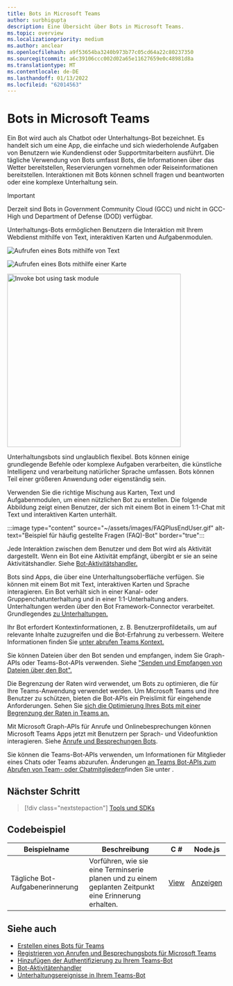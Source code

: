 ```yaml
---
title: Bots in Microsoft Teams
author: surbhigupta
description: Eine Übersicht über Bots in Microsoft Teams.
ms.topic: overview
ms.localizationpriority: medium
ms.author: anclear
ms.openlocfilehash: a9f53654ba3240b973b77c05cd64a22c80237350
ms.sourcegitcommit: a6c39106ccc002d02a65e11627659e0c48981d8a
ms.translationtype: MT
ms.contentlocale: de-DE
ms.lasthandoff: 01/13/2022
ms.locfileid: "62014563"
---
```

# <a name="bots-in-microsoft-teams"></a>Bots in Microsoft Teams

Ein Bot wird auch als Chatbot oder Unterhaltungs-Bot bezeichnet. Es handelt sich um eine App, die einfache und sich wiederholende Aufgaben von Benutzern wie Kundendienst oder Supportmitarbeitern ausführt. Die tägliche Verwendung von Bots umfasst Bots, die Informationen über das Wetter bereitstellen, Reservierungen vornehmen oder Reiseinformationen bereitstellen. Interaktionen mit Bots können schnell fragen und beantworten oder eine komplexe Unterhaltung sein.

> [!IMPORTANT]
> Derzeit sind Bots in Government Community Cloud (GCC) und nicht in GCC-High und Department of Defense (DOD) verfügbar.

Unterhaltungs-Bots ermöglichen Benutzern die Interaktion mit Ihrem Webdienst mithilfe von Text, interaktiven Karten und Aufgabenmodulen.

![Aufrufen eines Bots mithilfe von Text](~/assets/images/invokebotwithtext.png)

![Aufrufen eines Bots mithilfe einer Karte](~/assets/images/invokebotwithcard.png)

<img src="~/assets/images/task-module-example.png" alt="Invoke bot using task module" width="400"/>

Unterhaltungsbots sind unglaublich flexibel. Bots können einige grundlegende Befehle oder komplexe Aufgaben verarbeiten, die künstliche Intelligenz und verarbeitung natürlicher Sprache umfassen. Bots können Teil einer größeren Anwendung oder eigenständig sein.

Verwenden Sie die richtige Mischung aus Karten, Text und Aufgabenmodulen, um einen nützlichen Bot zu erstellen. Die folgende Abbildung zeigt einen Benutzer, der sich mit einem Bot in einem 1:1-Chat mit Text und interaktiven Karten unterhält.

:::image type="content" source="~/assets/images/FAQPlusEndUser.gif" alt-text="Beispiel für häufig gestellte Fragen (FAQ)-Bot" border="true":::

Jede Interaktion zwischen dem Benutzer und dem Bot wird als Aktivität dargestellt. Wenn ein Bot eine Aktivität empfängt, übergibt er sie an seine Aktivitätshandler. Siehe [Bot-Aktivitätshandler.](~/bots/bot-basics.md)

Bots sind Apps, die über eine Unterhaltungsoberfläche verfügen. Sie können mit einem Bot mit Text, interaktiven Karten und Sprache interagieren. Ein Bot verhält sich in einer Kanal- oder Gruppenchatunterhaltung und in einer 1:1-Unterhaltung anders. Unterhaltungen werden über den Bot Framework-Connector verarbeitet. Grundlegendes [zu Unterhaltungen.](~/bots/how-to/conversations/conversation-basics.md)

Ihr Bot erfordert Kontextinformationen, z. B. Benutzerprofildetails, um auf relevante Inhalte zuzugreifen und die Bot-Erfahrung zu verbessern. Weitere Informationen finden Sie [unter abrufen Teams Kontext.](~/bots/how-to/get-teams-context.md)

Sie können Dateien über den Bot senden und empfangen, indem Sie Graph-APIs oder Teams-Bot-APIs verwenden. Siehe ["Senden und Empfangen von Dateien über den Bot".](~/bots/how-to/bots-filesv4.md)

Die Begrenzung der Raten wird verwendet, um Bots zu optimieren, die für Ihre Teams-Anwendung verwendet werden. Um Microsoft Teams und ihre Benutzer zu schützen, bieten die Bot-APIs ein Preislimit für eingehende Anforderungen. Sehen Sie [sich die Optimierung Ihres Bots mit einer Begrenzung der Raten in Teams an.](~/bots/how-to/rate-limit.md)

Mit Microsoft Graph-APIs für Anrufe und Onlinebesprechungen können Microsoft Teams Apps jetzt mit Benutzern per Sprach- und Videofunktion interagieren. Siehe [Anrufe und Besprechungen Bots](~/bots/calls-and-meetings/calls-meetings-bots-overview.md).

Sie können die Teams-Bot-APIs verwenden, um Informationen für Mitglieder eines Chats oder Teams abzurufen. Änderungen [an Teams Bot-APIs zum Abrufen von Team- oder Chatmitgliedern](~/resources/team-chat-member-api-changes.md)finden Sie unter .

<!--- TBD: For quick scanning, see if the above information can be itemized as a list.
--->

## <a name="next-step"></a>Nächster Schritt

> [!div class="nextstepaction"]
> [Tools und SDKs](~/bots/bot-features.md)

## <a name="code-sample"></a>Codebeispiel

|Beispielname | Beschreibung | C # | Node.js |
|----------------|-----------------|--------------|--------------|
| Tägliche Bot-Aufgabenerinnerung| Vorführen, wie sie eine Terminserie planen und zu einem geplanten Zeitpunkt eine Erinnerung erhalten. | [View](https://github.com/OfficeDev/Microsoft-Teams-Samples/tree/main/samples/bot-daily-task-reminder/csharp) | [Anzeigen](https://github.com/OfficeDev/Microsoft-Teams-Samples/tree/main/samples/bot-daily-task-reminder/nodejs) |

## <a name="see-also"></a>Siehe auch

* [Erstellen eines Bots für Teams](~/bots/how-to/create-a-bot-for-teams.md)
* [Registrieren von Anrufen und Besprechungsbots für Microsoft Teams](~/bots/calls-and-meetings/registering-calling-bot.md)
* [Hinzufügen der Authentifizierung zu Ihrem Teams-Bot](~/bots/how-to/authentication/add-authentication.md)
* [Bot-Aktivitätenhandler](~/bots/bot-basics.md)
* [Unterhaltungsereignisse in Ihrem Teams-Bot](~/bots/how-to/conversations/subscribe-to-conversation-events.md)
